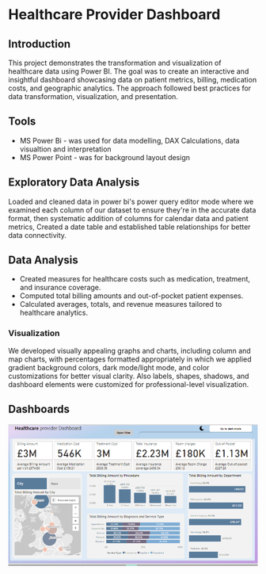 # Healthcare Provider Dashboard

## Introduction
This project demonstrates the transformation and visualization of healthcare data using Power BI. The goal was to create an interactive and insightful dashboard showcasing data on patient metrics, billing, medication costs, and geographic analytics. The approach followed best practices for data transformation, visualization, and presentation.


## Tools
- MS Power Bi - was used for data modelling, DAX Calculations, data visualtion and interpretation
- MS Power Point - was for background layout design

## Exploratory Data Analysis
Loaded and cleaned data in power bi's power query editor mode where we examined each column of our dataset to ensure they're in the accurate data format, then systematic addition of columns for calendar data and patient metrics, Created a date table and established table relationships for better data connectivity.

## Data Analysis
- Created measures for healthcare costs such as medication, treatment, and insurance coverage. 
- Computed total billing amounts and out-of-pocket patient expenses. 
- Calculated averages, totals, and revenue measures tailored to healthcare analytics.
### Visualization 
We developed visually appealing graphs and charts, including column and map charts, with percentages formatted appropriately in which we applied gradient background colors, dark mode/light mode, and color customizations for better visual clarity. Also labels, shapes, shadows, and dashboard elements were customized for professional-level visualization.

## Dashboards

![Dashboard Light mode](https://github.com/Elson72/Healthcare-provider/blob/main/health%20dashboard%20white.png)
